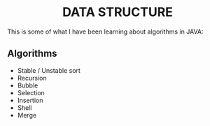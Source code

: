 <h1 align="center">DATA STRUCTURE</h1>

This is some of what I have been learning about algorithms in JAVA:

<h2>Algorithms</h2>

- Stable / Unstable sort
- Recursion
- Bubble
- Selection
- Insertion
- Shell
- Merge

